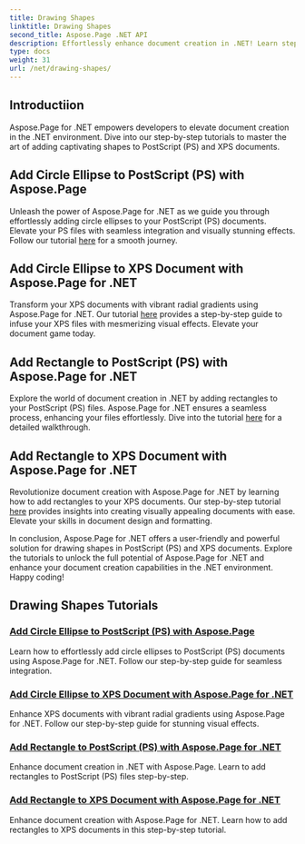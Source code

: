 ```yaml
---
title: Drawing Shapes
linktitle: Drawing Shapes
second_title: Aspose.Page .NET API
description: Effortlessly enhance document creation in .NET! Learn step-by-step tutorials on adding circles, ellipses, and rectangles to PostScript (PS) using Aspose.Page .NET.
type: docs
weight: 31
url: /net/drawing-shapes/
---
```

## Introductiion

Aspose.Page for .NET empowers developers to elevate document creation in the .NET environment. Dive into our step-by-step tutorials to master the art of adding captivating shapes to PostScript (PS) and XPS documents.

## Add Circle Ellipse to PostScript (PS) with Aspose.Page
Unleash the power of Aspose.Page for .NET as we guide you through effortlessly adding circle ellipses to your PostScript (PS) documents. Elevate your PS files with seamless integration and visually stunning effects. Follow our tutorial [here](./add-circle-ellipse-to-postscript-ps/) for a smooth journey.

## Add Circle Ellipse to XPS Document with Aspose.Page for .NET
Transform your XPS documents with vibrant radial gradients using Aspose.Page for .NET. Our tutorial [here](./add-circle-ellipse-to-xps-document/) provides a step-by-step guide to infuse your XPS files with mesmerizing visual effects. Elevate your document game today.

## Add Rectangle to PostScript (PS) with Aspose.Page for .NET
Explore the world of document creation in .NET by adding rectangles to your PostScript (PS) files. Aspose.Page for .NET ensures a seamless process, enhancing your files effortlessly. Dive into the tutorial [here](./add-rectangle-to-postscript-ps/) for a detailed walkthrough.

## Add Rectangle to XPS Document with Aspose.Page for .NET
Revolutionize document creation with Aspose.Page for .NET by learning how to add rectangles to your XPS documents. Our step-by-step tutorial [here](./add-rectangle-to-xps-document/) provides insights into creating visually appealing documents with ease. Elevate your skills in document design and formatting.

In conclusion, Aspose.Page for .NET offers a user-friendly and powerful solution for drawing shapes in PostScript (PS) and XPS documents. Explore the tutorials to unlock the full potential of Aspose.Page for .NET and enhance your document creation capabilities in the .NET environment. Happy coding!
## Drawing Shapes Tutorials
### [Add Circle Ellipse to PostScript (PS) with Aspose.Page](./add-circle-ellipse-to-postscript-ps/)
Learn how to effortlessly add circle ellipses to PostScript (PS) documents using Aspose.Page for .NET. Follow our step-by-step guide for seamless integration.
### [Add Circle Ellipse to XPS Document with Aspose.Page for .NET](./add-circle-ellipse-to-xps-document/)
Enhance XPS documents with vibrant radial gradients using Aspose.Page for .NET. Follow our step-by-step guide for stunning visual effects.
### [Add Rectangle to PostScript (PS) with Aspose.Page for .NET](./add-rectangle-to-postscript-ps/)
Enhance document creation in .NET with Aspose.Page. Learn to add rectangles to PostScript (PS) files step-by-step.
### [Add Rectangle to XPS Document with Aspose.Page for .NET](./add-rectangle-to-xps-document/)
Enhance document creation with Aspose.Page for .NET. Learn how to add rectangles to XPS documents in this step-by-step tutorial.